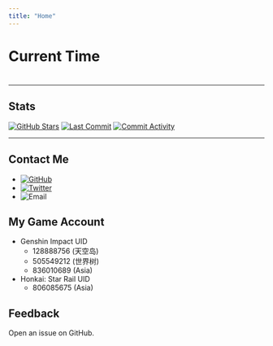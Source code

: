 ```yaml
---
title: "Home"
---
```


<script src="./assets/scripts/time.js" type="text/javascript"></script>

# Current Time

<h1><div id="CurrentTime"></div></h1>

------

## Stats

[![GitHub Stars](https://img.shields.io/github/stars/livcm/livcm.github.io.svg?style=for-the-badge&color=yellow&logo=github)](https://github.com/livcm/livcm.github.io/stargazers) [![Last Commit](https://img.shields.io/github/last-commit/livcm/livcm.github.io.svg?style=for-the-badge)](https://github.com/livcm/livcm.github.io/commits/main) [![Commit Activity](https://img.shields.io/github/commit-activity/w/livcm/livcm.github.io.svg?label=commit%20activity&style=for-the-badge)](https://github.com/livcm/livcm.github.io/commits/main)

------

## Contact Me

- [![GitHub](https://img.shields.io/badge/GitHub-livcm-brightgreen.svg?style=social&logo=github)](https://github.com/livcm/)
- [![Twitter](https://img.shields.io/badge/Twitter-@livcm23333-blue.svg?style=social&logo=twitter)](https://twitter.com/livcm23333)
- ![Email](https://img.shields.io/badge/Email-15578180582%40qq.com-blue.svg?style=social&logo=maildotru&logoColor=black)

## My Game Account

- Genshin Impact UID
  - 128888756 (天空岛)
  - 505549212 (世界树)
  - 836010689 (Asia)
- Honkai: Star Rail UID
  - 806085675 (Asia)

## Feedback

Open an issue on GitHub.